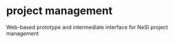 project management
==================

Web-based prototype and intermediate interface for NeSI project management

